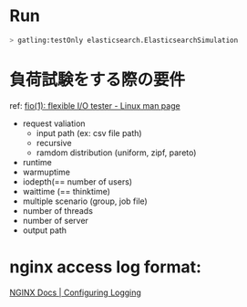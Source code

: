 # Run

```bash
> gatling:testOnly elasticsearch.ElasticsearchSimulation
```

# 負荷試験をする際の要件
ref: [fio(1): flexible I/O tester - Linux man page](https://linux.die.net/man/1/fio)

- request valiation
  - input path (ex: csv file path)
  - recursive
  - ramdom distribution (uniform, zipf, pareto)
- runtime
- warmuptime
- iodepth(== number of users)
- waittime (== thinktime)
- multiple scenario (group, job file)
- number of threads
- number of server
- output path

# nginx access log format:
[NGINX Docs | Configuring Logging](https://docs.nginx.com/nginx/admin-guide/monitoring/logging/)

